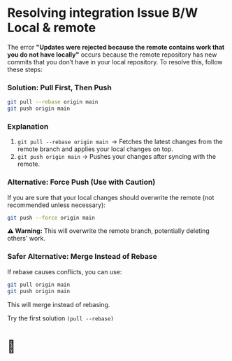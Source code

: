 # Resolving integration Issue B/W Local & remote

The error **"Updates were rejected because the remote contains work that you do not have locally"** occurs because the remote repository has new commits that you don’t have in your local repository. To resolve this, follow these steps:

### Solution: Pull First, Then Push

```sh
git pull --rebase origin main
git push origin main
```

### Explanation

1. `git pull --rebase origin main `→ Fetches the latest changes from the remote branch and applies your local changes on top.
2. `git push origin main` → Pushes your changes after syncing with the remote.

### Alternative: Force Push (Use with Caution)

If you are sure that your local changes should overwrite the remote (not recommended unless necessary):

```sh
git push --force origin main
```

**⚠️ Warning:** This will overwrite the remote branch, potentially deleting others' work.

### Safer Alternative: Merge Instead of Rebase

If rebase causes conflicts, you can use:

```sh
git pull origin main
git push origin main
```

This will merge instead of rebasing.

Try the first solution `(pull --rebase)`

# 🚀
